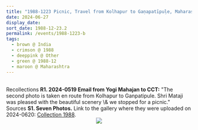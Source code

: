 ```yaml
---
title: "1988-1223 Picnic, Travel from Kolhapur to Gaṇapatīpuḷe, Maharashtra, India (to be confirmed)"
date: 2024-06-27
display_date: 
sort_date: 1988-12-23.2
permalink: /events/1988-1223-b
tags:
  - brown @ India
  - crimson @ 1988
  - deeppink @ Other
  - green @ 1988-12
  - maroon @ Maharashtra
---
```


<br>

<wave-list>
  <list-title color="DarkSeaGreen" width="65">Recollections</list-title>
  <list-item color="BlanchedAlmond"  width="280"><b>R1. 2024-0519 Email from Yogi Mahajan to CCT:</b> "The second photo is taken en route from Kolhapur to Ganpatipule. Shri Mataji was pleased with the beautiful scenery \& we stopped for a picnic."</list-item>
</wave-list>

<br>

<wave-list>
  <list-title color="DarkSeaGreen" width="40">Sources</list-title>
  <list-item color="BlanchedAlmond"  width="280"><b>S1. Seven Photos.</b> Link to the gallery where they were uploaded on 2024-0620: <a href="https://eternalmoments.smugmug.com/Collections/Yogi-Mahajan-Collection/1988/">Collection 1988</a>.</list-item>
</wave-list>

<div style="text-align: center"><img src="https://pub-bcc3cbe9b1e94ba1ac28915f7a3900fa.r2.dev/1988-1223_Picnic_Travel_from_Kolhapur_to_Ganapatipule_Maharashtra_India_(to_be_confirmed)_02_(Yogi_Mahajan_Collection).jpg" /></div>